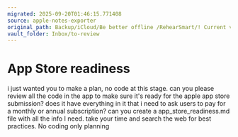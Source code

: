 ```yaml
---
migrated: 2025-09-20T01:46:15.771408
source: apple-notes-exporter
original_path: Backup/iCloud/Be better offline /RehearSmart/! Current version/Archive/App Store readiness.md
vault_folder: Inbox/to-review
---
```

# App Store readiness

i just wanted you to make a plan, no code at this stage. can you please review all the code in the app to make sure it's ready for the apple app store submission? does it have everything in it that i need to ask users to pay for a monthly or annual subscription? can you create a app_store_readiness.md file with all the info I need. take your time and search the web for best practices. No coding only planning
